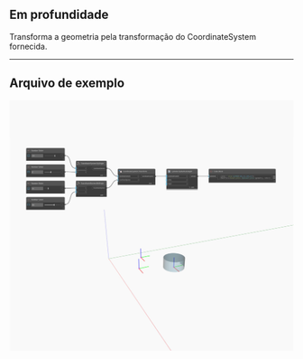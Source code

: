 <!--- Autodesk.DesignScript.Geometry.Geometry.Transform(geometry, cs) --->
<!--- FYPDHZXND4VQKFSL7IXEWDONQWVSV7GLPRPS3VGIQTCEC2GVTC7A --->
## Em profundidade
Transforma a geometria pela transformação do CoordinateSystem fornecida.
___
## Arquivo de exemplo

![Transform (cs)](./FYPDHZXND4VQKFSL7IXEWDONQWVSV7GLPRPS3VGIQTCEC2GVTC7A_img.jpg)

